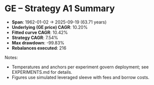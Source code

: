 # GE – Strategy A1 Summary

- **Span**: 1962-01-02 → 2025-09-19 (63.71 years)
- **Underlying (GE price) CAGR**: 10.20%
- **Fitted curve CAGR**: 10.42%
- **Strategy CAGR**: 7.54%
- **Max drawdown**: -99.83%
- **Rebalances executed**: 216

Notes:

- Temperatures and anchors per experiment govern deployment; see EXPERIMENTS.md for details.
- Figures use simulated leveraged sleeve with fees and borrow costs.
